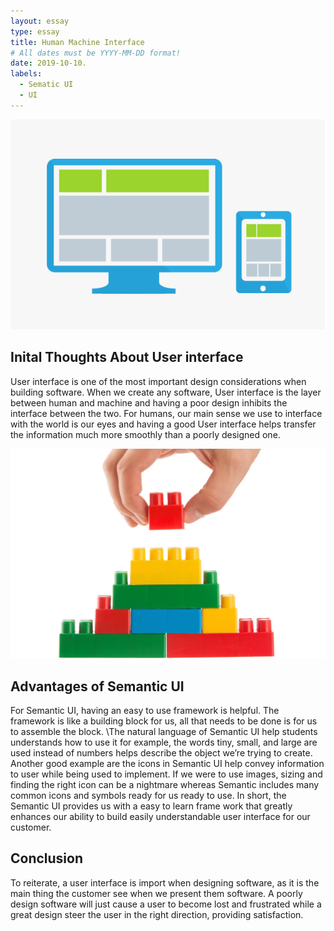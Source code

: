 ```yaml
---
layout: essay
type: essay
title: Human Machine Interface
# All dates must be YYYY-MM-DD format!
date: 2019-10-10.
labels:
  - Sematic UI
  - UI
---
```


<img class="ui small left floated image" src="../images/Userinterface.png">

## Inital Thoughts About User interface

User interface is one of the most important design considerations when building software. When we create any software, User interface is the layer between human and machine and having a poor design inhibits the interface between the two. For humans, our main sense we use to interface with the world is our eyes and having a good User interface helps transfer the information much more smoothly than a poorly designed one. 

<img class="ui small left floated image" src="../images/block building.jpg">

## Advantages of Semantic UI

For Semantic UI, having an easy to use framework is helpful. The framework is like a building block for us, all that needs to be done is for us to assemble the block. \The natural language of Semantic UI help students understands how to use it for example, the words tiny, small, and large are used instead of numbers helps describe the object we’re trying to create. Another good example are the icons in Semantic UI help convey information to user while being used to implement. If we were to use images, sizing and finding the right icon can be a nightmare whereas Semantic includes many common icons and symbols ready for us ready to use. In short, the Semantic UI provides us with a easy to learn frame work that greatly enhances our ability to build easily understandable user interface for our customer. 

## Conclusion

To reiterate, a user interface is import when designing software, as it is the main thing the customer see when we present them software. A poorly design software will just cause a user to become lost and frustrated while a great design steer the user in the right direction, providing satisfaction.
